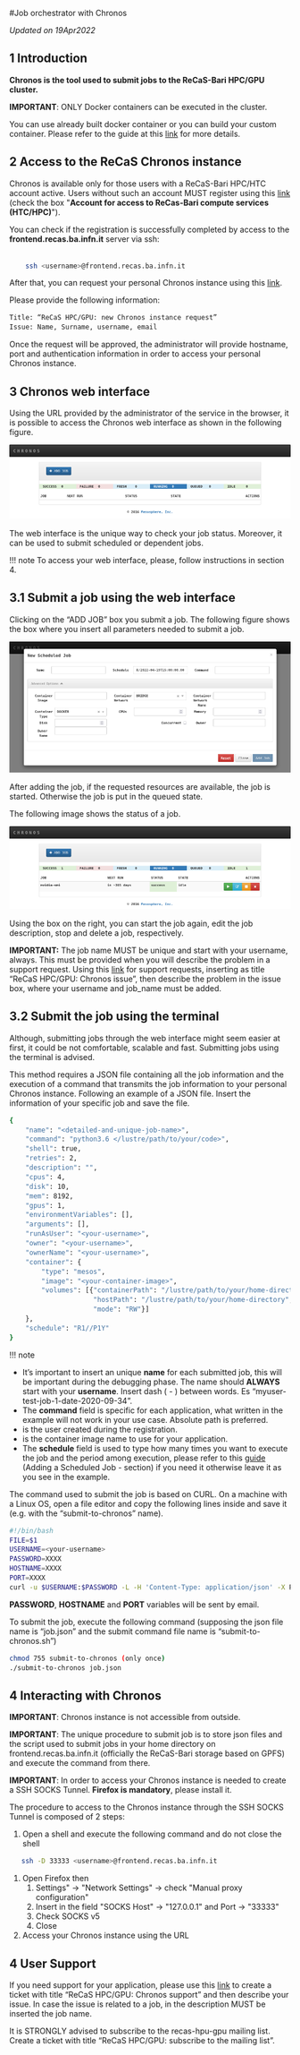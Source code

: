 
#Job orchestrator with Chronos

*Updated on 19Apr2022*	

## 1 Introduction
**Chronos is the tool used to submit jobs to the ReCaS-Bari HPC/GPU cluster.**

**IMPORTANT**: ONLY Docker containers can be executed in the cluster.

You can use already built docker container or you can build your custom container. Please refer to the guide at this [link](https://jvino.github.io/cluster-hpc-gpu-guides/guides/docker_and_dockerfile/) for more details.

## 2 Access to the ReCaS Chronos instance
Chronos is available only for those users with a ReCaS-Bari HPC/HTC account active. Users without such an account MUST register using this [link](https://www.recas-bari.it/index.php/en/recas-bari-servizi-en/richiesta-credenziali-2) (check the box "**Account for access to ReCas-Bari compute services (HTC/HPC)**").

You can check if the registration is successfully completed by access to the **frontend.recas.ba.infn.it** server via ssh:

```bash

	ssh <username>@frontend.recas.ba.infn.it
```

After that, you can request your personal Chronos instance using this [link](https://www.recas-bari.it/index.php/en/recas-bari-servizi-en/support-request).

Please provide the following information:


```bash
Title: “ReCaS HPC/GPU: new Chronos instance request”
Issue: Name, Surname, username, email
```

Once the request will be approved, the administrator will provide hostname, port and authentication information in order to access your personal Chronos instance.

## 3 Chronos web interface
Using the URL provided by the administrator of the service in the browser, it is possible to access the Chronos web interface as shown in the following figure.

![inital_screen](images/inital_screen.png)

The web interface is the unique way to check your job status. Moreover, it can be used to submit scheduled or dependent jobs.

!!! note 
To access your web interface, please, follow instructions in section 4.

## 3.1 Submit a job using the web interface
Clicking on the “ADD JOB” box you submit a job. The following figure shows the box where you insert all parameters needed to submit a job.

![graphical_job_submission](images/graphical_job_submission.png)

After adding the job, if the requested resources are available, the job is started. Otherwise the job is put in the queued state.

The following image shows the status of a job.

![job_state](images/job_state.png)

Using the box on the right, you can start the job again, edit the job description, stop and delete a job, respectively.

**IMPORTANT:** The job name MUST be unique and start with your username, always. This must be provided when you will describe the problem in a support request. Using this [link](https://www.recas-bari.it/index.php/en/recas-bari-servizi-en/support-request) for support requests, inserting as title “ReCaS HPC/GPU: Chronos issue”, then describe the problem in the issue box, where your username and job\_name must be added.
## 3.2 Submit the job using the terminal
Although, submitting jobs through the web interface might seem easier at first, it could be not comfortable, scalable and fast. Submitting jobs using the terminal is advised.

This method requires a JSON file containing all the job information and the execution of a command that transmits the job information to your personal Chronos instance. Following an example of a JSON file. Insert the information of your specific job and save the file.

```bash
{
	"name": "<detailed-and-unique-job-name>",
	"command": "python3.6 </lustre/path/to/your/code>",
	"shell": true,
	"retries": 2,
	"description": "",
	"cpus": 4,
	"disk": 10,
	"mem": 8192,
	"gpus": 1,
	"environmentVariables": [],
	"arguments": [],
	"runAsUser": "<your-username>",
	"owner": "<your-username>",
	"ownerName": "<your-username>",
	"container": {
		"type": "mesos",
		"image": "<your-container-image>",
		"volumes": [{"containerPath": "/lustre/path/to/your/home-directory>", 
			         "hostPath": "/lustre/path/to/your/home-directory", 
             		 "mode": "RW"}]
    },
	"schedule": "R1//P1Y"
}
```

!!! note 
- It’s important to insert an unique **name** for each submitted job, this will be important during the debugging phase. The name should **ALWAYS** start with your **username**. Insert dash ( - ) between words. Es “myuser-test-job-1-date-2020-09-34”.
- The **command** field is specific for each application, what written in the example will not work in your use case. Absolute path is preferred.
- **<your-username>** is the user created during the registration.
- **<your-container-image>** is the container image name to use for your application.
- The **schedule** field is used to type how many times you want to execute the job and the period among execution, please refer to this [guide](https://mesos.github.io/chronos/docs/api.html) (Adding a Scheduled Job - section) if you need it otherwise leave it as you see in the example.

The command used to submit the job is based on CURL. On a machine with a Linux OS, open a file editor and copy the following lines inside and save it (e.g. with the “submit-to-chronos” name).

```bash
#!/bin/bash
FILE=$1
USERNAME=<your-username>
PASSWORD=XXXX
HOSTNAME=XXXX
PORT=XXXX
curl -u $USERNAME:$PASSWORD -L -H 'Content-Type: application/json' -X POST --data-binary "@$FILE" http://$HOSTNAME:$PORT/v1/scheduler/iso8601
```

**PASSWORD**, **HOSTNAME** and **PORT** variables will be sent by email.

To submit the job, execute the following command (supposing the json file name is “job.json” and the submit command file name is “submit-to-chronos.sh”)

```bash
chmod 755 submit-to-chronos (only once)
./submit-to-chronos job.json
```

## 4 Interacting with Chronos
**IMPORTANT**: Chronos instance is not accessible from outside.

**IMPORTANT**: The unique procedure to submit job is to store json files and the script used to submit jobs in your home directory on frontend.recas.ba.infn.it (officially the ReCaS-Bari storage based on GPFS) and execute the command from there.

**IMPORTANT**: In order to access your Chronos instance is needed to create a SSH SOCKS Tunnel. **Firefox is mandatory**, please install it.

The procedure to access to the Chronos instance through the SSH SOCKS Tunnel is composed of 2 steps:

1. Open a shell and execute the following command and do not close the shell 
```bash
   ssh -D 33333 <username>@frontend.recas.ba.infn.it
```
1. Open Firefox then
   1. Settings" -> "Network Settings" -> check "Manual proxy configuration"
   1. Insert in the field "SOCKS Host" ->  "127.0.0.1" and Port -> "33333"
   1. Check SOCKS v5
   1. Close
2. Access your Chronos instance using the URL

## 4 User Support
If you need support for your application, please use this [link](https://www.recas-bari.it/index.php/en/recas-bari-servizi-en/support-request) to create a ticket with title “ReCaS HPC/GPU: Chronos support” and then describe your issue. In case the issue is related to a job, in the description MUST be inserted the job name.

It is STRONGLY advised to subscribe to the recas-hpu-gpu mailing list. Create a ticket with title “ReCaS HPC/GPU: subscribe to the mailing list”.
